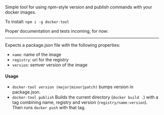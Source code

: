 Simple tool for using npm-style version and publish commands with your docker images.

To install: `npm i -g docker-tool`

Proper documentation and tests incoming, for now:

-----

Expects a package.json file with the following properties:

* `name`: name of the image
* `registry`: uri for the registry
* `version`: semver version of the image

#### Usage

* `docker-tool version (major|minor|patch)` bumps version in package.json.
* `docker-tool publish` Builds the current directory (`docker build .`) with a tag combining name, registry and version (`registry/name:version`). Then runs `docker push` with that tag.

